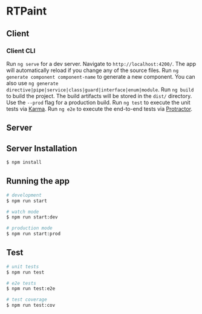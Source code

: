 # RTPaint



## Client

### Client CLI

Run `ng serve` for a dev server. Navigate to `http://localhost:4200/`. The app will automatically reload if you change any of the source files.
Run `ng generate component component-name` to generate a new component. You can also use `ng generate directive|pipe|service|class|guard|interface|enum|module`.
Run `ng build` to build the project. The build artifacts will be stored in the `dist/` directory. Use the `--prod` flag for a production build.
Run `ng test` to execute the unit tests via [Karma](https://karma-runner.github.io).
Run `ng e2e` to execute the end-to-end tests via [Protractor](http://www.protractortest.org/).

## Server

## Server Installation

```bash
$ npm install
```

## Running the app

```bash
# development
$ npm run start

# watch mode
$ npm run start:dev

# production mode
$ npm run start:prod
```

## Test

```bash
# unit tests
$ npm run test

# e2e tests
$ npm run test:e2e

# test coverage
$ npm run test:cov
```